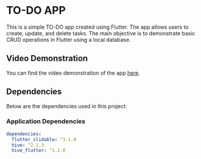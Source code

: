 # TO-DO APP

This is a simple TO-DO app created using Flutter. The app allows users to create, update, and delete tasks. The main objective is to demonstrate basic CRUD operations in Flutter using a local database.

## Video Demonstration

You can find the video demonstration of the app [here]("C:\Users\kurt_\Desktop\to-do-app\videos\to_do_app_videos.webm").

## Dependencies

Below are the dependencies used in this project:

### Application Dependencies

```yaml
dependencies:
  flutter_slidable: ^3.1.0
  hive: ^2.2.3
  hive_flutter: ^1.1.0
